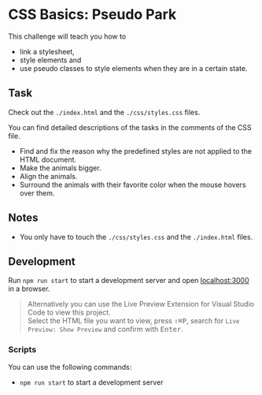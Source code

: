 # CSS Basics: Pseudo Park

This challenge will teach you how to

-   link a stylesheet,
-   style elements and
-   use pseudo classes to style elements when they are in a certain state.

## Task

Check out the `./index.html` and the `./css/styles.css` files.

You can find detailed descriptions of the tasks in the comments of the CSS file.

-   Find and fix the reason why the predefined styles are not applied to the HTML document.
-   Make the animals bigger.
-   Align the animals.
-   Surround the animals with their favorite color when the mouse hovers over them.

## Notes

-   You only have to touch the `./css/styles.css` and the `./index.html` files.

## Development

Run `npm run start` to start a development server and open [localhost:3000](http://localhost:3000) in a browser.

> Alternatively you can use the Live Preview Extension for Visual Studio Code to view this project.  
> Select the HTML file you want to view, press <kbd>⇧</kbd><kbd>⌘</kbd><kbd>P</kbd>, search for `Live Preview: Show Preview` and confirm with <kbd>Enter</kbd>.

### Scripts

You can use the following commands:

-   `npm run start` to start a development server
